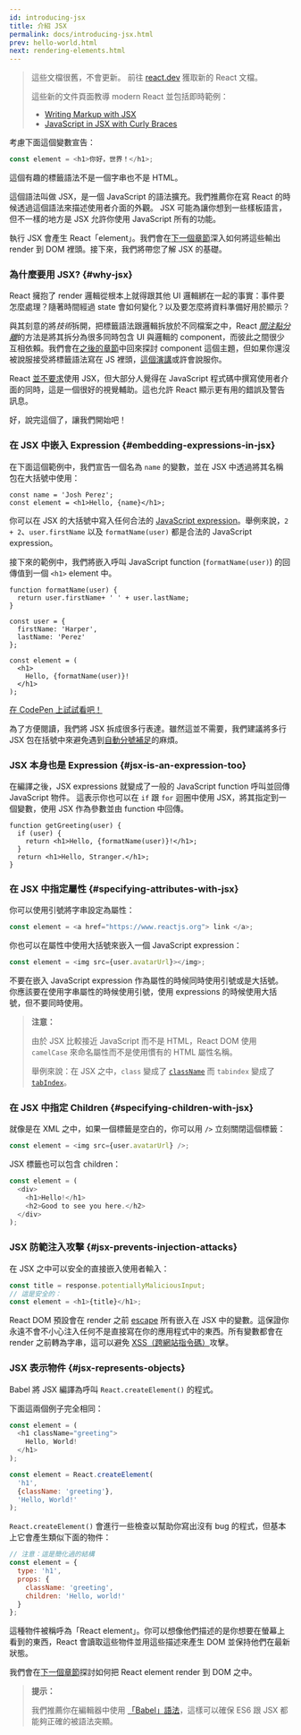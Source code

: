 ```yaml
---
id: introducing-jsx
title: 介紹 JSX
permalink: docs/introducing-jsx.html
prev: hello-world.html
next: rendering-elements.html
---
```


<div class="scary">

> 這些文檔很舊，不會更新。 前往 [react.dev](https://react.dev/) 獲取新的 React 文檔。
>
> 這些新的文件頁面教導 modern React 並包括即時範例：
>
> - [Writing Markup with JSX](https://beta.reactjs.org/learn/writing-markup-with-jsx)
> - [JavaScript in JSX with Curly Braces](https://beta.reactjs.org/learn/javascript-in-jsx-with-curly-braces)

</div>

考慮下面這個變數宣告：

```js
const element = <h1>你好，世界！</h1>;
```

這個有趣的標籤語法不是一個字串也不是 HTML。

這個語法叫做 JSX，是一個 JavaScript 的語法擴充。我們推薦你在寫 React 的時候透過這個語法來描述使用者介面的外觀。 JSX 可能為讓你想到一些樣板語言，但不一樣的地方是 JSX 允許你使用 JavaScript 所有的功能。

執行 JSX 會產生 React「element」。我們會在[下一個章節](/docs/rendering-elements.html)深入如何將這些輸出 render 到 DOM 裡頭。接下來，我們將帶您了解 JSX 的基礎。

### 為什麼要用 JSX? {#why-jsx}

React 擁抱了 render 邏輯從根本上就得跟其他 UI 邏輯綁在一起的事實：事件要怎麼處理？隨著時間經過 state 會如何變化？以及要怎麼將資料準備好用於顯示？

與其刻意的將*技術*拆開，把標籤語法跟邏輯拆放於不同檔案之中，React [*關注點分離*](https://en.wikipedia.org/wiki/Separation_of_concerns)的方法是將其拆分為很多同時包含 UI 與邏輯的 component，而彼此之間很少互相依賴。我們會在[之後的章節](/docs/components-and-props.html)中回來探討 component 這個主題，但如果你還沒被說服接受將標籤語法寫在 JS 裡頭，[這個演講](https://www.youtube.com/watch?v=x7cQ3mrcKaY)或許會說服你。

React [並不要求](/docs/react-without-jsx.html)使用 JSX，但大部分人覺得在 JavaScript 程式碼中撰寫使用者介面的同時，這是一個很好的視覺輔助。這也允許 React 顯示更有用的錯誤及警告訊息。

好，說完這個了，讓我們開始吧！

### 在 JSX 中嵌入 Expression {#embedding-expressions-in-jsx}

在下面這個範例中，我們宣告一個名為 `name` 的變數，並在 JSX 中透過將其名稱包在大括號中使用：

```js{1,2}
const name = 'Josh Perez';
const element = <h1>Hello, {name}</h1>;
```

你可以在 JSX 的大括號中寫入任何合法的 [JavaScript expression](https://developer.mozilla.org/en-US/docs/Web/JavaScript/Guide/Expressions_and_Operators#Expressions)。舉例來說，`2 + 2`、`user.firstName` 以及 `formatName(user)` 都是合法的 JavaScript expression。

接下來的範例中，我們將嵌入呼叫 JavaScript function (`formatName(user)`) 的回傳值到一個 `<h1>` element 中。

```js{12}
function formatName(user) {
  return user.firstName+ ' ' + user.lastName;
}

const user = {
  firstName: 'Harper',
  lastName: 'Perez'
};

const element = (
  <h1>
    Hello, {formatName(user)}!
  </h1>
);
```

[在 CodePen 上試試看吧！](https://codepen.io/gaearon/pen/PGEjdG?editors=1010)

為了方便閱讀，我們將 JSX 拆成很多行表達。雖然這並不需要，我們建議將多行 JSX 包在括號中來避免遇到[自動分號補足](http://stackoverflow.com/q/2846283)的麻煩。

### JSX 本身也是 Expression {#jsx-is-an-expression-too}

在編譯之後，JSX expressions 就變成了一般的 JavaScript function 呼叫並回傳 JavaScript 物件。
這表示你也可以在 `if` 跟 `for` 迴圈中使用 JSX，將其指定到一個變數，使用 JSX 作為參數並由 function 中回傳。

```js{3,5}
function getGreeting(user) {
  if (user) {
    return <h1>Hello, {formatName(user)}!</h1>;
  }
  return <h1>Hello, Stranger.</h1>;
}
```

### 在 JSX 中指定屬性 {#specifying-attributes-with-jsx}

你可以使用引號將字串設定為屬性：

```js
const element = <a href="https://www.reactjs.org"> link </a>;
```

你也可以在屬性中使用大括號來嵌入一個 JavaScript expression：

```js
const element = <img src={user.avatarUrl}></img>;
```

不要在嵌入 JavaScript expression 作為屬性的時候同時使用引號或是大括號。你應該要在使用字串屬性的時候使用引號，使用 expressions 的時候使用大括號，但不要同時使用。

>**注意：**
>
>由於 JSX 比較接近 JavaScript 而不是 HTML，React DOM 使用 `camelCase` 來命名屬性而不是使用慣有的 HTML 屬性名稱。
>
>舉例來說：在 JSX 之中，`class` 變成了 [`className`](https://developer.mozilla.org/en-US/docs/Web/API/Element/className) 而 `tabindex` 變成了 [`tabIndex`](https://developer.mozilla.org/en-US/docs/Web/API/HTMLElement/tabIndex)。

### 在 JSX 中指定 Children {#specifying-children-with-jsx}

就像是在 XML 之中，如果一個標籤是空白的，你可以用 `/>` 立刻關閉這個標籤：

```js
const element = <img src={user.avatarUrl} />;
```

JSX 標籤也可以包含 children：

```js
const element = (
  <div>
    <h1>Hello!</h1>
    <h2>Good to see you here.</h2>
  </div>
);
```

### JSX 防範注入攻擊 {#jsx-prevents-injection-attacks}

在 JSX 之中可以安全的直接嵌入使用者輸入：

```js
const title = response.potentiallyMaliciousInput;
// 這是安全的：
const element = <h1>{title}</h1>;
```

React DOM 預設會在 render 之前 [escape](http://stackoverflow.com/questions/7381974/which-characters-need-to-be-escaped-on-html) 所有嵌入在 JSX 中的變數。這保證你永遠不會不小心注入任何不是直接寫在你的應用程式中的東西。所有變數都會在 render 之前轉為字串，這可以避免 [XSS（跨網站指令碼）](https://en.wikipedia.org/wiki/Cross-site_scripting)攻擊。

### JSX 表示物件 {#jsx-represents-objects}

Babel 將 JSX 編譯為呼叫 `React.createElement()` 的程式。

下面這兩個例子完全相同：

```js
const element = (
  <h1 className="greeting">
    Hello, World!
  </h1>
);
```

```js
const element = React.createElement(
  'h1',
  {className: 'greeting'},
  'Hello, World!'
);
```

`React.createElement()` 會進行一些檢查以幫助你寫出沒有 bug 的程式，但基本上它會產生類似下面的物件：

```js
// 注意：這是簡化過的結構
const element = {
  type: 'h1',
  props: {
    className: 'greeting',
    children: 'Hello, world!'
  }
};
```

這種物件被稱呼為「React element」。你可以想像他們描述的是你想要在螢幕上看到的東西，React 會讀取這些物件並用這些描述來產生 DOM 並保持他們在最新狀態。

我們會在[下一個章節](/docs/rendering-elements.html)探討如何把 React element render 到 DOM 之中。

>**提示：**
>
>我們推薦你在編輯器中使用 [「Babel」語法](https://babeljs.io/docs/en/next/editors)，這樣可以確保 ES6 跟 JSX 都能夠正確的被語法突顯。
